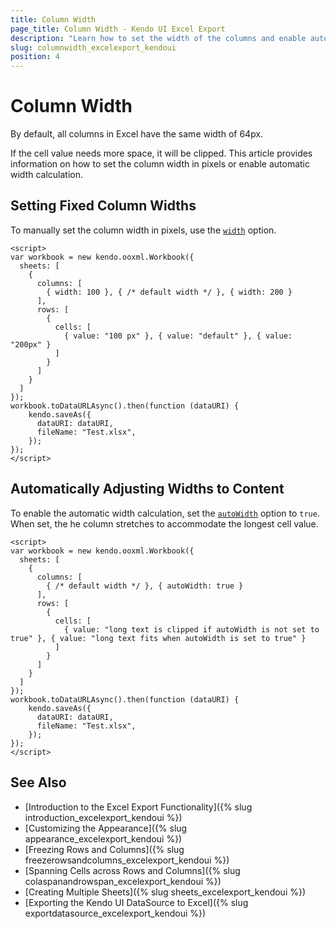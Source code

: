```yaml
---
title: Column Width
page_title: Column Width - Kendo UI Excel Export
description: "Learn how to set the width of the columns and enable automatic width while exporting Kendo UI components to Excel."
slug: columnwidth_excelexport_kendoui
position: 4
---
```


# Column Width

By default, all columns in Excel have the same width of 64px.

If the cell value needs more space, it will be clipped. This article provides information on how to set the column width in pixels or enable automatic width calculation.

## Setting Fixed Column Widths

To manually set the column width in pixels, use the [`width`](/api/javascript/ooxml/workbook/configuration/sheets.columns.width) option.

```dojo
<script>
var workbook = new kendo.ooxml.Workbook({
  sheets: [
    {
      columns: [
        { width: 100 }, { /* default width */ }, { width: 200 }
      ],
      rows: [
        {
          cells: [
            { value: "100 px" }, { value: "default" }, { value: "200px" }
          ]
        }
      ]
    }
  ]
});
workbook.toDataURLAsync().then(function (dataURI) {
    kendo.saveAs({
      dataURI: dataURI,
      fileName: "Test.xlsx",
    });
});
</script>
```

## Automatically Adjusting Widths to Content

To enable the automatic width calculation, set the [`autoWidth`](/api/javascript/ooxml/workbook/configuration/sheets.columns.autowidth) option to `true`. When set, the he column stretches to accommodate the longest cell value.

```dojo
<script>
var workbook = new kendo.ooxml.Workbook({
  sheets: [
    {
      columns: [
        { /* default width */ }, { autoWidth: true }
      ],
      rows: [
        {
          cells: [
            { value: "long text is clipped if autoWidth is not set to true" }, { value: "long text fits when autoWidth is set to true" }
          ]
        }
      ]
    }
  ]
});
workbook.toDataURLAsync().then(function (dataURI) {
    kendo.saveAs({
      dataURI: dataURI,
      fileName: "Test.xlsx",
    });
});
</script>
```

## See Also

* [Introduction to the Excel Export Functionality]({% slug introduction_excelexport_kendoui %})
* [Customizing the Appearance]({% slug appearance_excelexport_kendoui %})
* [Freezing Rows and Columns]({% slug freezerowsandcolumns_excelexport_kendoui %})
* [Spanning Cells across Rows and Columns]({% slug colaspanandrowspan_excelexport_kendoui %})
* [Creating Multiple Sheets]({% slug sheets_excelexport_kendoui %})
* [Exporting the Kendo UI DataSource to Excel]({% slug exportdatasource_excelexport_kendoui %})
